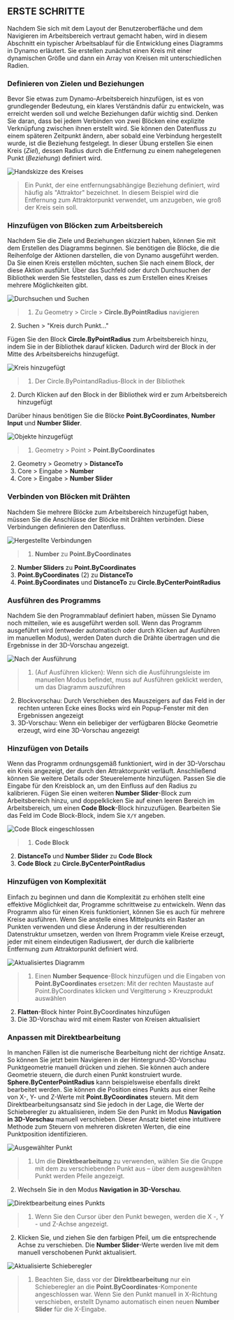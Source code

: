 

## ERSTE SCHRITTE

Nachdem Sie sich mit dem Layout der Benutzeroberfläche und dem Navigieren im Arbeitsbereich vertraut gemacht haben, wird in diesem Abschnitt ein typischer Arbeitsablauf für die Entwicklung eines Diagramms in Dynamo erläutert. Sie erstellen zunächst einen Kreis mit einer dynamischen Größe und dann ein Array von Kreisen mit unterschiedlichen Radien.

### Definieren von Zielen und Beziehungen

Bevor Sie etwas zum Dynamo-Arbeitsbereich hinzufügen, ist es von grundlegender Bedeutung, ein klares Verständnis dafür zu entwickeln, was erreicht werden soll und welche Beziehungen dafür wichtig sind. Denken Sie daran, dass bei jedem Verbinden von zwei Blöcken eine explizite Verknüpfung zwischen ihnen erstellt wird. Sie können den Datenfluss zu einem späteren Zeitpunkt ändern, aber sobald eine Verbindung hergestellt wurde, ist die Beziehung festgelegt. In dieser Übung erstellen Sie einen Kreis (*Ziel*), dessen Radius durch die Entfernung zu einem nahegelegenen Punkt (*Beziehung*) definiert wird.

![Handskizze des Kreises](images/2-4/00-Hand-Sketch-of-Circle.png)

> Ein Punkt, der eine entfernungsabhängige Beziehung definiert, wird häufig als "Attraktor" bezeichnet. In diesem Beispiel wird die Entfernung zum Attraktorpunkt verwendet, um anzugeben, wie groß der Kreis sein soll.

### Hinzufügen von Blöcken zum Arbeitsbereich

Nachdem Sie die Ziele und Beziehungen skizziert haben, können Sie mit dem Erstellen des Diagramms beginnen. Sie benötigen die Blöcke, die die Reihenfolge der Aktionen darstellen, die von Dynamo ausgeführt werden. Da Sie einen Kreis erstellen möchten, suchen Sie nach einem Block, der diese Aktion ausführt. Über das Suchfeld oder durch Durchsuchen der Bibliothek werden Sie feststellen, dass es zum Erstellen eines Kreises mehrere Möglichkeiten gibt.

![Durchsuchen und Suchen](images/2-4/01-BrowseAndSearch.png)

> 1. Zu Geometry > Circle > **Circle.ByPointRadius** navigieren
2. Suchen > "Kreis durch Punkt..."

Fügen Sie den Block **Circle.ByPointRadius** zum Arbeitsbereich hinzu, indem Sie in der Bibliothek darauf klicken. Dadurch wird der Block in der Mitte des Arbeitsbereichs hinzugefügt.

![Kreis hinzugefügt](images/2-4/02-CircleAdded.png)

> 1. Der Circle.ByPointandRadius-Block in der Bibliothek
2. Durch Klicken auf den Block in der Bibliothek wird er zum Arbeitsbereich hinzugefügt

Darüber hinaus benötigen Sie die Blöcke **Point.ByCoordinates**, **Number Input** und **Number Slider**.

![Objekte hinzugefügt](images/2-4/03-NodesAdded.png)

> 1. Geometry > Point > **Point.ByCoordinates**
2. Geometry > Geometry > **DistanceTo**
3. Core > Eingabe > **Number**
4. Core > Eingabe > **Number Slider**

### Verbinden von Blöcken mit Drähten

Nachdem Sie mehrere Blöcke zum Arbeitsbereich hinzugefügt haben, müssen Sie die Anschlüsse der Blöcke mit Drähten verbinden. Diese Verbindungen definieren den Datenfluss.

![Hergestellte Verbindungen](images/2-4/04-NodesConnected.png)

> 1. **Number** zu **Point.ByCoordinates**
2. **Number Sliders** zu **Point.ByCoordinates**
3. **Point.ByCoordinates** (2) zu **DistanceTo**
4. **Point.ByCoordinates** und **DistanceTo** zu **Circle.ByCenterPointRadius**

### Ausführen des Programms

Nachdem Sie den Programmablauf definiert haben, müssen Sie Dynamo noch mitteilen, wie es ausgeführt werden soll. Wenn das Programm ausgeführt wird (entweder automatisch oder durch Klicken auf Ausführen im manuellen Modus), werden Daten durch die Drähte übertragen und die Ergebnisse in der 3D-Vorschau angezeigt.

![Nach der Ausführung](images/2-4/05-GraphExecuted.png)

> 1. (Auf Ausführen klicken): Wenn sich die Ausführungsleiste im manuellen Modus befindet, muss auf Ausführen geklickt werden, um das Diagramm auszuführen
2. Blockvorschau: Durch Verschieben des Mauszeigers auf das Feld in der rechten unteren Ecke eines Bocks wird ein Popup-Fenster mit den Ergebnissen angezeigt
3. 3D-Vorschau: Wenn ein beliebiger der verfügbaren Blöcke Geometrie erzeugt, wird eine 3D-Vorschau angezeigt

### Hinzufügen von Details

Wenn das Programm ordnungsgemäß funktioniert, wird in der 3D-Vorschau ein Kreis angezeigt, der durch den Attraktorpunkt verläuft. Anschließend können Sie weitere Details oder Steuerelemente hinzufügen. Passen Sie die Eingabe für den Kreisblock an, um den Einfluss auf den Radius zu kalibrieren. Fügen Sie einen weiteren **Number Slider**-Block zum Arbeitsbereich hinzu, und doppelklicken Sie auf einen leeren Bereich im Arbeitsbereich, um einen **Code Block**-Block hinzuzufügen. Bearbeiten Sie das Feld im Code Block-Block, indem Sie ```X/Y``` angeben.

![Code Block eingeschlossen](images/2-4/06-CodeBlock.png)

> 1. **Code Block**
2. **DistanceTo** und **Number Slider** zu **Code Block**
3. **Code Block** zu **Circle.ByCenterPointRadius**

### Hinzufügen von Komplexität

Einfach zu beginnen und dann die Komplexität zu erhöhen stellt eine effektive Möglichkeit dar, Programme schrittweise zu entwickeln. Wenn das Programm also für einen Kreis funktioniert, können Sie es auch für mehrere Kreise ausführen. Wenn Sie anstelle eines Mittelpunkts ein Raster an Punkten verwenden und diese Änderung in der resultierenden Datenstruktur umsetzen, werden von Ihrem Programm viele Kreise erzeugt, jeder mit einem eindeutigen Radiuswert, der durch die kalibrierte Entfernung zum Attraktorpunkt definiert wird.

![Aktualisiertes Diagramm](images/2-4/07-AddingComplexity.png)

> 1. Einen **Number Sequence**-Block hinzufügen und die Eingaben von **Point.ByCoordinates** ersetzen: Mit der rechten Maustaste auf Point.ByCoordinates klicken und Vergitterung > Kreuzprodukt auswählen
2. **Flatten**-Block hinter Point.ByCoordinates hinzufügen
3. Die 3D-Vorschau wird mit einem Raster von Kreisen aktualisiert

### Anpassen mit Direktbearbeitung

In manchen Fällen ist die numerische Bearbeitung nicht der richtige Ansatz. So können Sie jetzt beim Navigieren in der Hintergrund-3D-Vorschau Punktgeometrie manuell drücken und ziehen. Sie können auch andere Geometrie steuern, die durch einen Punkt konstruiert wurde. **Sphere.ByCenterPointRadius** kann beispielsweise ebenfalls direkt bearbeitet werden. Sie können die Position eines Punkts aus einer Reihe von X-, Y- und Z-Werte mit **Point.ByCoordinates** steuern. Mit dem Direktbearbeitungsansatz sind Sie jedoch in der Lage, die Werte der Schieberegler zu aktualisieren, indem Sie den Punkt im Modus **Navigation in 3D-Vorschau** manuell verschieben. Dieser Ansatz bietet eine intuitivere Methode zum Steuern von mehreren diskreten Werten, die eine Punktposition identifizieren.

![Ausgewählter Punkt](images/2-4/08-SelectedPoint.png)

> 1. Um die **Direktbearbeitung** zu verwenden, wählen Sie die Gruppe mit dem zu verschiebenden Punkt aus – über dem ausgewählten Punkt werden Pfeile angezeigt.
2. Wechseln Sie in den Modus **Navigation in 3D-Vorschau**.

![Direktbearbeitung eines Punkts](images/2-4/09-DirectPointManipulation.png)

> 1. Wenn Sie den Cursor über den Punkt bewegen, werden die X -, Y - und Z-Achse angezeigt.
2. Klicken Sie, und ziehen Sie den farbigen Pfeil, um die entsprechende Achse zu verschieben. Die **Number Slider**-Werte werden live mit dem manuell verschobenen Punkt aktualisiert.

![Aktualisierte Schieberegler](images/2-4/10-UpdatedSliders.png)

> 1. Beachten Sie, dass vor der **Direktbearbeitung** nur ein Schieberegler an die **Point.ByCoordinates**-Komponente angeschlossen war. Wenn Sie den Punkt manuell in X-Richtung verschieben, erstellt Dynamo automatisch einen neuen **Number Slider** für die X-Eingabe.

